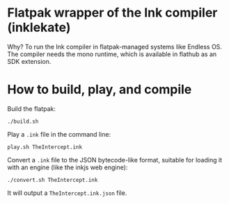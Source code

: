 # Flatpak wrapper of the Ink compiler (inklekate)

Why? To run the Ink compiler in flatpak-managed systems like Endless
OS. The compiler needs the mono runtime, which is available in flathub
as an SDK extension.

# How to build, play, and compile

Build the flatpak:

    ./build.sh

Play a `.ink` file in the command line:

    play.sh TheIntercept.ink

Convert a `.ink` file to the JSON bytecode-like format, suitable for
loading it with an engine (like the inkjs web engine):

    ./convert.sh TheIntercept.ink

It will output a `TheIntercept.ink.json` file.
